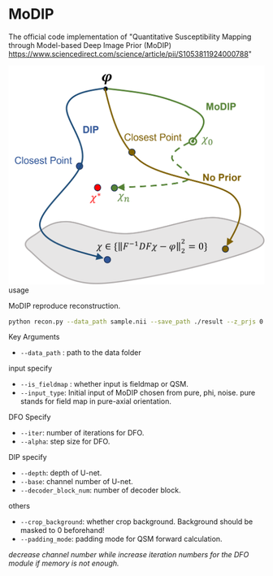 # MoDIP
The official code implementation of "Quantitative Susceptibility Mapping through Model-based Deep Image Prior (MoDIP)
https://www.sciencedirect.com/science/article/pii/S1053811924000788"

![fig1](./fig1.png)
usage

MoDIP reproduce reconstruction.
```bash
python recon.py --data_path sample.nii --save_path ./result --z_prjs 0 0 1 --vox 1 1 2 --input_type phi
```
Key Arguments

- `--data_path` : path to the data folder

input specify
- `--is_fieldmap` : whether input is fieldmap or QSM.
- `--input_type`: Initial input of MoDIP chosen from pure, phi, noise. pure stands for field map in pure-axial orientation.

DFO Specify
- `--iter`: number of iterations for DFO.
- `--alpha`: step size for DFO.

DIP specify
- `--depth`: depth of U-net.
- `--base`: channel number of U-net.
- `--decoder_block_num`: number of decoder block.

others
- `--crop_background`: whether crop background. Background should be masked to 0 beforehand!
- `--padding_mode`: padding mode for QSM forward calculation.

*decrease channel number while increase iteration numbers for the DFO module if memory is not enough.*